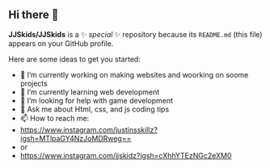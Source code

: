## Hi there 👋


**JJSkids/JJSkids** is a ✨ _special_ ✨ repository because its `README.md` (this file) appears on your GitHub profile.

Here are some ideas to get you started:

- 🔭 I’m currently working on making websites and woorking on soome projects
- 🌱 I’m currently learning web development
- 🤔 I’m looking for help with game development
- 💬 Ask me about Html, css, and js coding tips
- 📫 How to reach me:
- https://www.instagram.com/justinsskillz?igsh=MTlpaGY4NzJoMDRweg==
- or
- https://www.instagram.com/jjskidz?igsh=cXhhYTEzNGc2eXM0
